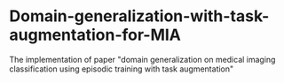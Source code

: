 # Domain-generalization-with-task-augmentation-for-MIA
The implementation of paper "domain generalization on medical imaging classification using episodic training with task augmentation"
